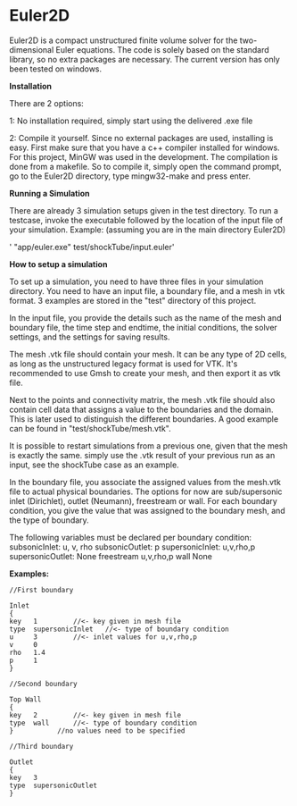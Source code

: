# Euler2D

Euler2D is a compact unstructured finite volume solver for the two-dimensional Euler equations. The code is solely based on the standard library, so no extra packages are necessary. The current version has only been tested on windows.

**Installation**

There are 2 options:

1: No installation required, simply start using the delivered .exe file

2: Compile it yourself. Since no external packages are used, installing is easy. First make sure that you have a c++ compiler installed for windows. For this project, MinGW was used in the development. The compilation is done from a makefile. So to compile it, simply open the command prompt, go to the Euler2D directory, type mingw32-make and press enter.


**Running a Simulation**

There are already 3 simulation setups given in the test directory. To run a testcase, invoke the executable followed by the location of the input file of your simulation. Example: (assuming you are in the main directory Euler2D)

' "app/euler.exe" test/shockTube/input.euler'

**How to setup a simulation**

To set up a simulation, you need to have three files in your simulation directory. You need to have an input file, a boundary file, and a mesh in vtk format. 3 examples are stored in the "test" directory of this project.

In the input file, you provide the details such as the name of the mesh and boundary file, the time step and endtime, the initial conditions, the solver settings, and the settings for saving results. 

The mesh .vtk file should contain your mesh. It can be any type of 2D cells, as long as the unstructured legacy format is used for VTK. It's recommended to use Gmsh to create your mesh, and then export it as vtk file. 

Next to the points and connectivity matrix, the mesh .vtk file should also contain cell data that assigns a value to the boundaries and the domain. This is later used to distinguish the different boundaries. A good example can be found in "test/shockTube/mesh.vtk".  

It is possible to restart simulations from a previous one, given that the mesh is exactly the same. simply use the .vtk result of your previous run as an input, see the shockTube case as an example.


In the boundary file, you associate the assigned values from the mesh.vtk file to actual physical boundaries. The options for now are sub/supersonic inlet (Dirichlet), outlet (Neumann), freestream or wall. For each boundary condition, you give the value that was assigned to the boundary mesh, and the type of boundary. 

The following variables must be declared per boundary condition:
subsonicInlet: 		u, v, rho
subsonicOutlet: 	p
supersonicInlet:	u,v,rho,p
supersonicOutlet:	None
freestream		u,v,rho,p
wall			None


**Examples:**  
```
//First boundary  

Inlet  
{  
key   1			//<- key given in mesh file  
type  supersonicInlet	//<- type of boundary condition  
u     3			//<- inlet values for u,v,rho,p  
v     0  
rho   1.4  
p     1  
}  

//Second boundary  

Top Wall   
{  
key   2			//<- key given in mesh file  
type  wall		//<- type of boundary condition  
}			//no values need to be specified  

//Third boundary    
  
Outlet    
{  
key   3  
type  supersonicOutlet    
}  

```
